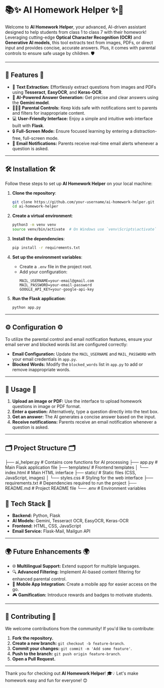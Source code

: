 # 📚✨ AI Homework Helper ✨🤖

Welcome to **AI Homework Helper**, your advanced, AI-driven assistant designed to help students from class 1 to class 7 with their homework! Leveraging cutting-edge **Optical Character Recognition (OCR)** and **Generative AI models**, this tool extracts text from images, PDFs, or direct input and provides concise, accurate answers. Plus, it comes with parental controls to ensure safe usage by children. 🛡️

---

## 🌟 **Features** 🌟

- 📝 **Text Extraction:** Effortlessly extract questions from images and PDFs using **Tesseract**, **EasyOCR**, and **Keras-OCR**.
- 🤖 **AI-Powered Answer Generation:** Get precise and clear answers using the **Gemini model**.
- 👨‍👩‍👧 **Parental Controls:** Keep kids safe with notifications sent to parents and filters for inappropriate content.
- 💻 **User-Friendly Interface:** Enjoy a simple and intuitive web interface built with **Flask**.
- 🔒 **Full-Screen Mode:** Ensure focused learning by entering a distraction-free, full-screen mode.
- 📧 **Email Notifications:** Parents receive real-time email alerts whenever a question is asked.

---

## 🛠️ **Installation** 🛠️

Follow these steps to set up **AI Homework Helper** on your local machine:

1. **Clone the repository**:
    ```bash
    git clone https://github.com/your-username/ai-homework-helper.git
    cd ai-homework-helper
    ```

2. **Create a virtual environment**:
    ```bash
    python3 -m venv venv
    source venv/bin/activate  # On Windows use `venv\Scripts\activate`
    ```

3. **Install the dependencies**:
    ```bash
    pip install -r requirements.txt
    ```

4. **Set up the environment variables**:
   - Create a `.env` file in the project root.
   - Add your configuration:
     ```dotenv
     MAIL_USERNAME=your-email@gmail.com
     MAIL_PASSWORD=your-email-password
     GOOGLE_API_KEY=your-google-api-key
     ```

5. **Run the Flask application**:
    ```bash
    python app.py
    ```

---

## ⚙️ **Configuration** ⚙️

To utilize the parental control and email notification features, ensure your email server and blocked words list are configured correctly:

- **Email Configuration:** Update the `MAIL_USERNAME` and `MAIL_PASSWORD` with your email credentials in `app.py`.
- **Blocked Words:** Modify the `blocked_words` list in `app.py` to add or remove inappropriate words.

---

## 🚀 **Usage** 🚀

1. **Upload an image or PDF:** Use the interface to upload homework questions in image or PDF format.
2. **Enter a question:** Alternatively, type a question directly into the text box.
3. **Get an answer:** The AI generates a concise answer based on the input.
4. **Receive notifications:** Parents receive an email notification whenever a question is asked.

---

## 🗂️ **Project Structure** 🗂️

├── ai_helper.py            # Contains core functions for AI processing
├── app.py                  # Main Flask application file
├── templates/              # Frontend templates
│   └── index.html          # Main HTML interface
├── static/                 # Static files (CSS, JavaScript, images)
│   └── styles.css          # Styling for the web interface
├── requirements.txt        # Dependencies required to run the project
├── README.md               # Project README file
└── .env                    # Environment variables



## 🧰 **Tech Stack** 🧰

- **Backend:** Python, Flask
- **AI Models:** Gemini, Tesseract OCR, EasyOCR, Keras-OCR
- **Frontend:** HTML, CSS, JavaScript
- **Email Service:** Flask-Mail, Mailgun API

---

## 🌍 **Future Enhancements** 🌍

- 🌐 **Multilingual Support:** Extend support for multiple languages.
- 🔍 **Advanced Filtering:** Implement AI-based content filtering for enhanced parental control.
- 📱 **Mobile App Integration:** Create a mobile app for easier access on the go.
- 🎮 **Gamification:** Introduce rewards and badges to motivate students.

---

## 🤝 **Contributing** 🤝

We welcome contributions from the community! If you'd like to contribute:

1. **Fork the repository.**
2. **Create a new branch:** `git checkout -b feature-branch`.
3. **Commit your changes:** `git commit -m 'Add some feature'`.
4. **Push to the branch:** `git push origin feature-branch`.
5. **Open a Pull Request.**

---

Thank you for checking out **AI Homework Helper**! 🎓💡 Let's make homework easy and fun for everyone! 😊
